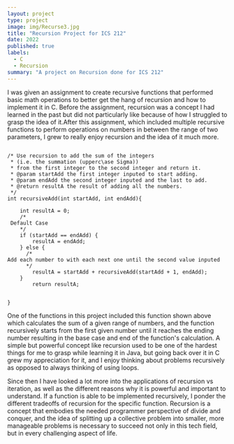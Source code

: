 ```yaml
---
layout: project
type: project
image: img/Recurse3.jpg
title: "Recursion Project for ICS 212"
date: 2022
published: true
labels:
  - C
  - Recursion
summary: "A project on Recursion done for ICS 212"
---
```



I was given an assignment to create recursive functions that performed basic math operations to better get the hang of recursion and how to implement it in C.  Before the assignment, recursion was a concept I had learned in the past but did not particularly like because of how I struggled to grasp the idea of it.After this assignment, which included multiple recursive functions to perform operations on numbers in between the range of two parameters, I grew to really enjoy recursion and the idea of it much more.  

```

/* Use recursion to add the sum of the integers
 * (i.e. the summation (upperc\ase Sigma))
 * from the first integer to the second integer and return it.  
 * @param startAdd the first integer inputed to start adding.
 * @param endAdd the second integer inputed and the last to add.
 * @return resultA the result of adding all the numbers.
 */
int recursiveAdd(int startAdd, int endAdd){
  
    int resultA = 0;
    /*
 Default Case
    */
    if (startAdd == endAdd) {
        resultA = endAdd;
    } else {
      /*
Add each number to with each next one until the second value inputed
      */
        resultA = startAdd + recursiveAdd(startAdd + 1, endAdd);
    }
        return resultA;
  
    
}

```

One of the functions in this project included this function shown above which calculates the sum of a given range of numbers, and the function recursively starts from the first given number until it reaches the ending number resulting in the base case and end of the function's calculation.  A simple but powerful concept like recursion used to be one of the hardest things for me to grasp while learning it in Java, but going back over it in C grew my appreciation for it, and I enjoy thinking about problems recursively as opposed to always thinking of using loops.

Since then I have looked a lot more into the applications of recursion vs iteration, as well as the different reasons why it is powerful and important to understand. If a function is able to be implemented recursively, I ponder the different tradeoffs of recursion for the specific function.  Recursion is a concept that embodies the needed programmer perspective of divide and conquer, and the idea of splitting up a collective problem into smaller, more manageable problems is necessary to succeed not only in this tech field, but in every challenging aspect of life.
